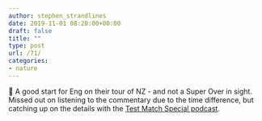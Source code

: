 ```yaml
---
author: stephen_strandlines
date: 2019-11-01 08:20:00+00:00
draft: false
title: ""
type: post
url: /71/
categories:
- nature
---
```


🏏 A good start for Eng on their tour of NZ - and not a Super Over in sight. Missed out on listening to the commentary due to the time difference, but catching up on the details with the [Test Match Special podcast](https://pca.st/episode/56cb0164-4199-4746-aaf9-ff0341599b74).
